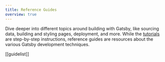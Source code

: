 ```yaml
---
title: Reference Guides
overview: true
---
```


Dive deeper into different topics around building with Gatsby, like sourcing data, building and styling pages, deployment, and more. While the [tutorials](/tutorial/) are step-by-step instructions, reference guides are resources about the various Gatsby development techniques.

[[guidelist]]
